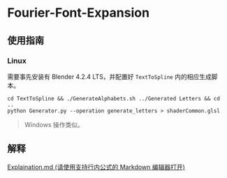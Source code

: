 # Fourier-Font-Expansion

## 使用指南

### Linux

需要事先安装有 Blender 4.2.4 LTS，并配置好 `TextToSpline` 内的相应生成脚本。

```
cd TextToSpline && ./GenerateAlphabets.sh ../Generated Letters && cd ..
python Generator.py --operation generate_letters > shaderCommon.glsl
```

> Windows 操作类似。

## 解释

[Explaination.md (请使用支持行内公式的 Markdown 编辑器打开)](Explaination.md)